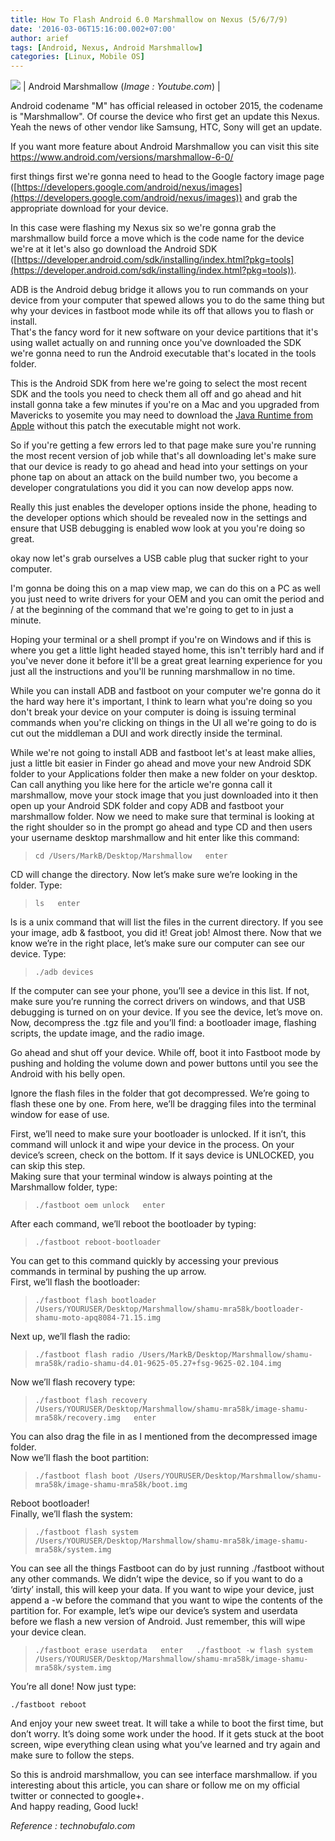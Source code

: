 ```yaml
---
title: How To Flash Android 6.0 Marshmallow on Nexus (5/6/7/9)
date: '2016-03-06T15:16:00.002+07:00'
author: arief
tags: [Android, Nexus, Android Marshmallow]
categories: [Linux, Mobile OS]
---
```


![](https://i.ytimg.com/vi/weGC-A551B4/maxresdefault.jpg)
| Android Marshmallow (_Image : Youtube.com_) |

Android codename "M" has official released in october 2015, the codename is "Marshmallow". Of course the device who first get an update this Nexus. Yeah the news of other vendor like Samsung, HTC, Sony will get an update.  

If you want more feature about Android Marshmallow you can visit this site https://www.android.com/versions/marshmallow-6-0/  

first things first we're gonna need to head to the Google factory image page ([https://developers.google.com/android/nexus/images](https://developers.google.com/android/nexus/images)) and grab the appropriate download for your device.   

In this case were flashing my Nexus six so we're gonna grab the marshmallow build force a move which is the code name for the device we're at it let's also go download the Android SDK ([https://developer.android.com/sdk/installing/index.html?pkg=tools](https://developer.android.com/sdk/installing/index.html?pkg=tools)).  

ADB is the Android debug bridge it allows you to run commands on your device from your computer that spewed allows you to do the same thing but why your devices in fastboot mode while its off that allows you to flash or install.  
That's the fancy word for it new software on your device partitions that it's using wallet actually on and running once you've downloaded the SDK we're gonna need to run the Android executable that's located in the tools folder.  

This is the Android SDK from here we're going to select the most recent SDK and the tools you need to check them all off and go ahead and hit install gonna take a few minutes if you're on a Mac and you upgraded from Mavericks to yosemite you may need to download the [Java Runtime from Apple](https://support.apple.com/kb/DL1572?locale=en_US) without this patch the executable might not work.   

So if you're getting a few errors led to that page make sure you're running the most recent version of job while that's all downloading let's make sure that our device is ready to go ahead and head into your settings on your phone tap on about an attack on the build number two, you become a developer congratulations you did it you can now develop apps now.  

Really this just enables the developer options inside the phone, heading to the developer options which should be revealed now in the settings and ensure that USB debugging is enabled wow look at you you're doing so great.  

okay now let's grab ourselves a USB cable plug that sucker right to your computer.  

I'm gonna be doing this on a map view map, we can do this on a PC as well you just need to write drivers for your OEM and you can omit the period and / at the beginning of the command that we're going to get to in just a minute.  

Hoping your terminal or a shell prompt if you're on Windows and if this is where you get a little light headed stayed home, this isn't terribly hard and if you've never done it before it'll be a great great learning experience for you just all the instructions and you'll be running marshmallow in no time.   

While you can install ADB and fastboot on your computer we're gonna do it the hard way here it's important, I think to learn what you're doing so you don't break your device on your computer is doing is issuing terminal commands when you're clicking on things in the UI all we're going to do is cut out the middleman a DUI and work directly inside the terminal.   

While we're not going to install ADB and fastboot let's at least make allies, just a little bit easier in Finder go ahead and move your new Android SDK folder to your Applications folder then make a new folder on your desktop. Can call anything you like here for the article we're gonna call it marshmallow, move your stock image that you just downloaded into it then open up your Android SDK folder and copy ADB and fastboot your marshmallow folder. Now we need to make sure that terminal is looking at the right shoulder so in the prompt go ahead and type CD and then users your username desktop marshmallow and hit enter like this command:  

> `cd /Users/MarkB/Desktop/Marshmallow  
> enter`

CD will change the directory. Now let’s make sure we’re looking in the folder. Type:  

> `ls  
> enter`

ls is a unix command that will list the files in the current directory. If you see your image, adb & fastboot, you did it! Great job! Almost there. Now that we know we’re in the right place, let’s make sure our computer can see our device. Type:  

> `./adb devices`

If the computer can see your phone, you’ll see a device in this list. If not, make sure you’re running the correct drivers on windows, and that USB debugging is turned on on your device. If you see the device, let’s move on.  
Now, decompress the .tgz file and you’ll find: a bootloader image, flashing scripts, the update image, and the radio image.  
  
Go ahead and shut off your device. While off, boot it into Fastboot mode by pushing and holding the volume down and power buttons until you see the Android with his belly open.  
  
Ignore the flash files in the folder that got decompressed. We’re going to flash these one by one. From here, we’ll be dragging files into the terminal window for ease of use.  
  
First, we’ll need to make sure your bootloader is unlocked. If it isn’t, this command will unlock it and wipe your device in the process. On your device’s screen, check on the bottom. If it says device is UNLOCKED, you can skip this step.  
Making sure that your terminal window is always pointing at the Marshmallow folder, type:  

> `./fastboot oem unlock  
> enter`

After each command, we’ll reboot the bootloader by typing:  

> `./fastboot reboot-bootloader`

You can get to this command quickly by accessing your previous commands in terminal by pushing the up arrow.  
First, we’ll flash the bootloader:  

> `./fastboot flash bootloader /Users/YOURUSER/Desktop/Marshmallow/shamu-mra58k/bootloader-shamu-moto-apq8084-71.15.img`

Next up, we’ll flash the radio:  

> `./fastboot flash radio /Users/MarkB/Desktop/Marshmallow/shamu-mra58k/radio-shamu-d4.01-9625-05.27+fsg-9625-02.104.img`

Now we’ll flash recovery type:  

> `./fastboot flash recovery /Users/YOURUSER/Desktop/Marshmallow/shamu-mra58k/image-shamu-mra58k/recovery.img  
> enter`

You can also drag the file in as I mentioned from the decompressed image folder.  
Now we’ll flash the boot partition:  

> `./fastboot flash boot /Users/YOURUSER/Desktop/Marshmallow/shamu-mra58k/image-shamu-mra58k/boot.img`

Reboot bootloader!  
Finally, we’ll flash the system:  

> `./fastboot flash system /Users/YOURUSER/Desktop/Marshmallow/shamu-mra58k/image-shamu-mra58k/system.img`

You can see all the things Fastboot can do by just running ./fastboot without any other commands. We didn’t wipe the device, so if you want to do a ‘dirty’ install, this will keep your data. If you want to wipe your device, just append a -w before the command that you want to wipe the contents of the partition for. For example, let’s wipe our device’s system and userdata before we flash a new version of Android. Just remember, this will wipe your device clean.  

> `./fastboot erase userdata  
> enter  
> ./fastboot -w flash system /Users/YOURUSER/Desktop/Marshmallow/shamu-mra58k/image-shamu-mra58k/system.img`

You’re all done! Now just type:  

`./fastboot reboot`  

And enjoy your new sweet treat. It will take a while to boot the first time, but don’t worry. It’s doing some work under the hood. If it gets stuck at the boot screen, wipe everything clean using what you’ve learned and try again and make sure to follow the steps.  

So this is android marshmallow, you can see interface marshmallow. if you interesting about this article, you can share or follow me on my official twitter or connected to google+.  
And happy reading, Good luck!  

_Reference : technobufalo.com_